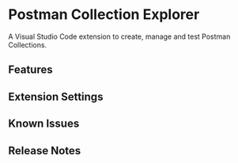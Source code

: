 # Postman Collection Explorer
A Visual Studio Code extension to create, manage and test Postman Collections.

## Features

## Extension Settings


## Known Issues


## Release Notes
